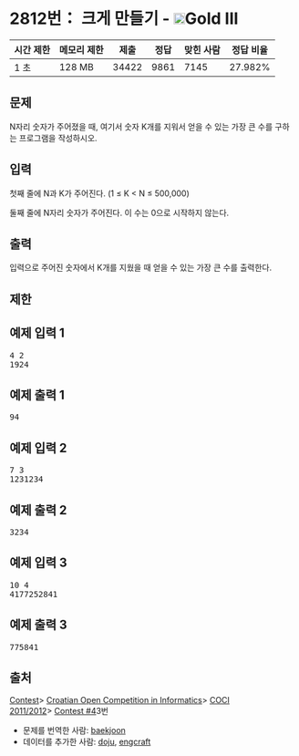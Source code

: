 # 2812번： 크게 만들기 - <img src="https://static.solved.ac/tier_small/13.svg" style="height:20px" />Gold III

| 시간 제한 | 메모리 제한 | 제출 | 정답 | 맞힌 사람 | 정답 비율 |
| --- | --- | --- | --- | --- | --- |
| 1 초 | 128 MB | 34422 | 9861 | 7145 | 27.982% |

## 문제

N자리 숫자가 주어졌을 때, 여기서 숫자 K개를 지워서 얻을 수 있는 가장 큰 수를 구하는 프로그램을 작성하시오.

## 입력

첫째 줄에 N과 K가 주어진다. (1 ≤ K < N ≤ 500,000)

둘째 줄에 N자리 숫자가 주어진다. 이 수는 0으로 시작하지 않는다.

## 출력

입력으로 주어진 숫자에서 K개를 지웠을 때 얻을 수 있는 가장 큰 수를 출력한다.

## 제한

## 예제 입력 1

<pre>4 2
1924
</pre>
## 예제 출력 1

<pre>94
</pre>
## 예제 입력 2

<pre>7 3
1231234
</pre>
## 예제 출력 2

<pre>3234
</pre>
## 예제 입력 3

<pre>10 4
4177252841
</pre>
## 예제 출력 3

<pre>775841
</pre>
## 출처

[Contest](/category/45)> [Croatian Open Competition in Informatics](/category/17)> [COCI 2011/2012](/category/19)> [Contest #4](/category/detail/71)3번
- 문제를 번역한 사람: [baekjoon](/user/baekjoon)
- 데이터를 추가한 사람: [doju](/user/doju), [engcraft](/user/engcraft)
